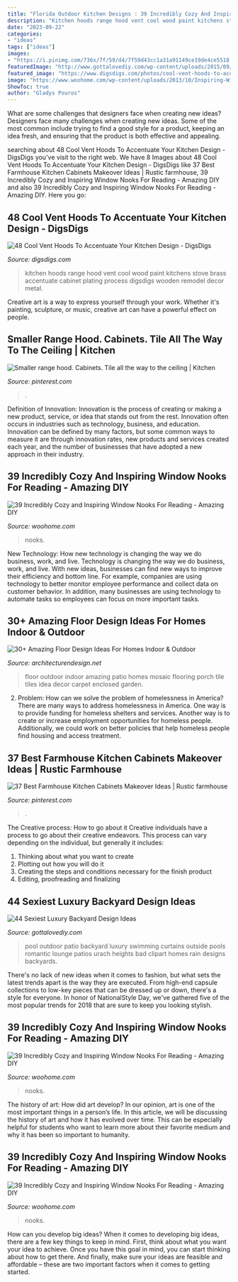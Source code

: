 ```yaml
---
title: "Florida Outdoor Kitchen Designs : 39 Incredibly Cozy And Inspiring Window Nooks For Reading"
description: "Kitchen hoods range hood vent cool wood paint kitchens stove brass accentuate cabinet plating process digsdigs wooden remodel decor metal"
date: "2023-09-22"
categories:
- "ideas"
tags: ["ideas"]
images:
- "https://i.pinimg.com/736x/7f/59/d4/7f59d43cc1a31a91149ce19de4ce5518.jpg"
featuredImage: "http://www.gottalovediy.com/wp-content/uploads/2015/09/225.jpg"
featured_image: "https://www.digsdigs.com/photos/cool-vent-hoods-to-accentuate-your-kitchen-design-46-554x738.jpg"
image: "https://www.woohome.com/wp-content/uploads/2013/10/Inspiring-Window-Reading-Nook-7.jpg"
ShowToc: true
author: "Gladys Pouros"
---
```



What are some challenges that designers face when creating new ideas?
Designers face many challenges when creating new ideas. Some of the most common include trying to find a good style for a product, keeping an idea fresh, and ensuring that the product is both effective and appealing.

	

		
searching about 48 Cool Vent Hoods To Accentuate Your Kitchen Design - DigsDigs you've visit to the right web. We have 8 Images about 48 Cool Vent Hoods To Accentuate Your Kitchen Design - DigsDigs like 37 Best Farmhouse Kitchen Cabinets Makeover Ideas | Rustic farmhouse, 39 Incredibly Cozy and Inspiring Window Nooks For Reading - Amazing DIY and also 39 Incredibly Cozy and Inspiring Window Nooks For Reading - Amazing DIY. Here you go:
		
    
## 48 Cool Vent Hoods To Accentuate Your Kitchen Design - DigsDigs

<img loading=lazy src="https://www.digsdigs.com/photos/cool-vent-hoods-to-accentuate-your-kitchen-design-46-554x738.jpg" onerror="this.onerror=null;this.src='https://tse2.mm.bing.net/th?id=OIP.svWMDDXjFsCaBlgbE8cGtgHaJ3&amp;pid=15.1';" alt="48 Cool Vent Hoods To Accentuate Your Kitchen Design - DigsDigs">

_Source: digsdigs.com_

>kitchen hoods range hood vent cool wood paint kitchens stove brass accentuate cabinet plating process digsdigs wooden remodel decor metal. 

	

Creative art is a way to express yourself through your work. Whether it's painting, sculpture, or music, creative art can have a powerful effect on people.

    
## Smaller Range Hood. Cabinets. Tile All The Way To The Ceiling | Kitchen

<img loading=lazy src="https://i.pinimg.com/736x/c3/df/00/c3df00ac070bbc5b426479ab1c676054.jpg" onerror="this.onerror=null;this.src='https://tse1.mm.bing.net/th?id=OIP.yTCV9RsFXe101VlNhpZcVgHaLB&amp;pid=15.1';" alt="Smaller range hood. Cabinets. Tile all the way to the ceiling | Kitchen">

_Source: pinterest.com_

>. 

	

Definition of Innovation:
Innovation is the process of creating or making a new product, service, or idea that stands out from the rest. Innovation often occurs in industries such as technology, business, and education. Innovation can be defined by many factors, but some common ways to measure it are through innovation rates, new products and services created each year, and the number of businesses that have adopted a new approach in their industry.

    
## 39 Incredibly Cozy And Inspiring Window Nooks For Reading - Amazing DIY

<img loading=lazy src="https://www.woohome.com/wp-content/uploads/2013/10/Inspiring-Window-Reading-Nook-7.jpg" onerror="this.onerror=null;this.src='https://tse1.mm.bing.net/th?id=OIP.h5iHAVlH696eGrQnJrFhmAHaLG&amp;pid=15.1';" alt="39 Incredibly Cozy and Inspiring Window Nooks For Reading - Amazing DIY">

_Source: woohome.com_

>nooks. 

	

New Technology: How new technology is changing the way we do business, work, and live.
Technology is changing the way we do business, work, and live. With new ideas, businesses can find new ways to improve their efficiency and bottom line. For example, companies are using technology to better monitor employee performance and collect data on customer behavior. In addition, many businesses are using technology to automate tasks so employees can focus on more important tasks.

    
## 30+ Amazing Floor Design Ideas For Homes Indoor &amp; Outdoor

<img loading=lazy src="http://cdn.architecturendesign.net/wp-content/uploads/2015/08/AD-Indoor-Outdoor-Floor-Design-Ideas-21.jpg" onerror="this.onerror=null;this.src='https://tse1.mm.bing.net/th?id=OIP.K8DN2tCv0pbdZ-JeeS_u-gHaLH&amp;pid=15.1';" alt="30+ Amazing Floor Design Ideas For Homes Indoor &amp; Outdoor">

_Source: architecturendesign.net_

>floor outdoor indoor amazing patio homes mosaic flooring porch tile tiles idea decor carpet enclosed garden. 

	

2. Problem:
How can we solve the problem of homelessness in America?
There are many ways to address homelessness in America. One way is to provide funding for homeless shelters and services. Another way is to create or increase employment opportunities for homeless people. Additionally, we could work on better policies that help homeless people find housing and access treatment.

    
## 37 Best Farmhouse Kitchen Cabinets Makeover Ideas | Rustic Farmhouse

<img loading=lazy src="https://i.pinimg.com/736x/7f/59/d4/7f59d43cc1a31a91149ce19de4ce5518.jpg" onerror="this.onerror=null;this.src='https://tse1.mm.bing.net/th?id=OIP.Y9PdHtqrvZjjF-2BYgV4UwHaKy&amp;pid=15.1';" alt="37 Best Farmhouse Kitchen Cabinets Makeover Ideas | Rustic farmhouse">

_Source: pinterest.com_

>. 

	

The Creative process: How to go about it
Creative individuals have a process to go about their creative endeavors. This process can vary depending on the individual, but generally it includes: 
1. Thinking about what you want to create 
2. Plotting out how you will do it 
3. Creating the steps and conditions necessary for the finish product 
4. Editing, proofreading and finalizing 

    
## 44 Sexiest Luxury Backyard Design Ideas

<img loading=lazy src="http://www.gottalovediy.com/wp-content/uploads/2015/09/225.jpg" onerror="this.onerror=null;this.src='https://tse1.mm.bing.net/th?id=OIP.OEe6Bx7Xll2_7AuUlyqgkgHaLE&amp;pid=15.1';" alt="44 Sexiest Luxury Backyard Design Ideas">

_Source: gottalovediy.com_

>pool outdoor patio backyard luxury swimming curtains outside pools romantic lounge patios urach heights bad clipart homes rain designs backyards. 

	

There's no lack of new ideas when it comes to fashion, but what sets the latest trends apart is the way they are executed. From high-end capsule collections to low-key pieces that can be dressed up or down, there's a style for everyone. In honor of NationalStyle Day, we've gathered five of the most popular trends for 2018 that are sure to keep you looking stylish.

    
## 39 Incredibly Cozy And Inspiring Window Nooks For Reading - Amazing DIY

<img loading=lazy src="https://www.woohome.com/wp-content/uploads/2013/10/Inspiring-Window-Reading-Nook-29-2.jpg" onerror="this.onerror=null;this.src='https://tse3.mm.bing.net/th?id=OIP.fUu10fHhqW_6_9e9OT0i9wHaLH&amp;pid=15.1';" alt="39 Incredibly Cozy and Inspiring Window Nooks For Reading - Amazing DIY">

_Source: woohome.com_

>nooks. 

	

The history of art: How did art develop?
In our opinion, art is one of the most important things in a person’s life. In this article, we will be discussing the history of art and how it has evolved over time. This can be especially helpful for students who want to learn more about their favorite medium and why it has been so important to humanity.

    
## 39 Incredibly Cozy And Inspiring Window Nooks For Reading - Amazing DIY

<img loading=lazy src="https://www.woohome.com/wp-content/uploads/2013/10/Inspiring-Window-Reading-Nook-15-2.jpg" onerror="this.onerror=null;this.src='https://tse1.mm.bing.net/th?id=OIP.qGn1BCW4pah80u4sPYk2twHaJ4&amp;pid=15.1';" alt="39 Incredibly Cozy and Inspiring Window Nooks For Reading - Amazing DIY">

_Source: woohome.com_

>nooks. 

	

How can you develop big ideas?
When it comes to developing big ideas, there are a few key things to keep in mind. First, think about what you want your idea to achieve. Once you have this goal in mind, you can start thinking about how to get there. And finally, make sure your ideas are feasible and affordable – these are two important factors when it comes to getting started.

